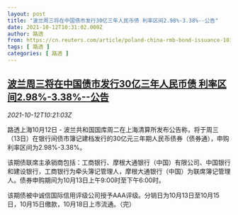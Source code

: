 ```yaml
---
layout: post
title: "波兰周三将在中国债市发行30亿三年人民币债 利率区间2.98%-3.38%--公告"
date: 2021-10-12T10:31:02.000Z
author: 路透
from: https://cn.reuters.com/article/poland-china-rmb-bond-issuance-1012-idCNKBS2H20WJ
tags: [ 路透 ]
categories: [ 路透 ]
---
```

<!--1634034662000-->
[波兰周三将在中国债市发行30亿三年人民币债 利率区间2.98%-3.38%--公告](https://cn.reuters.com/article/poland-china-rmb-bond-issuance-1012-idCNKBS2H20WJ)
------

<div>
<div><i>2021-10-12T10:21:03Z</i></div><p>路透上海10月12日 - 波兰共和国国库周二在上海清算所发布公告称，将于周三（13日）在银行间债市簿记建档发行的30亿元三年期人民币债券（债券通），申购利率区间为2.98%-3.38%。</p><p>该期债联席主承销商包括：工商银行、摩根大通银行（中国）有限公司、中国银行和建设银行，工商银行为牵头簿记管理人，摩根大通银行（中国）为联席簿记管理人。债券申购期间为10月13日上午9:00时至下午6:00时。</p><p>该期债被中诚信国际信用评级公司授予AAA评级。分销日为10月13日至10月15日，10月15日缴款，10月18日上市流通。（完）</p>
</div>
